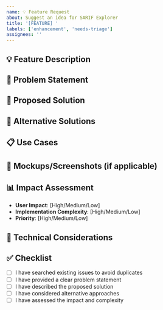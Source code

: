 ```yaml
---
name: 💡 Feature Request
about: Suggest an idea for SARIF Explorer
title: '[FEATURE] '
labels: ['enhancement', 'needs-triage']
assignees: ''
---
```


## 💡 Feature Description
<!-- A clear and concise description of the feature you'd like to see -->

## 🎯 Problem Statement
<!-- A clear and concise description of what problem this feature would solve -->

## 💭 Proposed Solution
<!-- A clear and concise description of what you want to happen -->

## 🔄 Alternative Solutions
<!-- A clear and concise description of any alternative solutions or features you've considered -->

## 📋 Use Cases
<!-- Describe specific use cases where this feature would be valuable -->

## 🎨 Mockups/Screenshots (if applicable)
<!-- If applicable, add mockups or screenshots to help explain the feature -->

## 📊 Impact Assessment
- **User Impact**: [High/Medium/Low]
- **Implementation Complexity**: [High/Medium/Low]
- **Priority**: [High/Medium/Low]

## 🔧 Technical Considerations
<!-- Any technical details, constraints, or considerations for implementation -->

## ✅ Checklist
- [ ] I have searched existing issues to avoid duplicates
- [ ] I have provided a clear problem statement
- [ ] I have described the proposed solution
- [ ] I have considered alternative approaches
- [ ] I have assessed the impact and complexity 